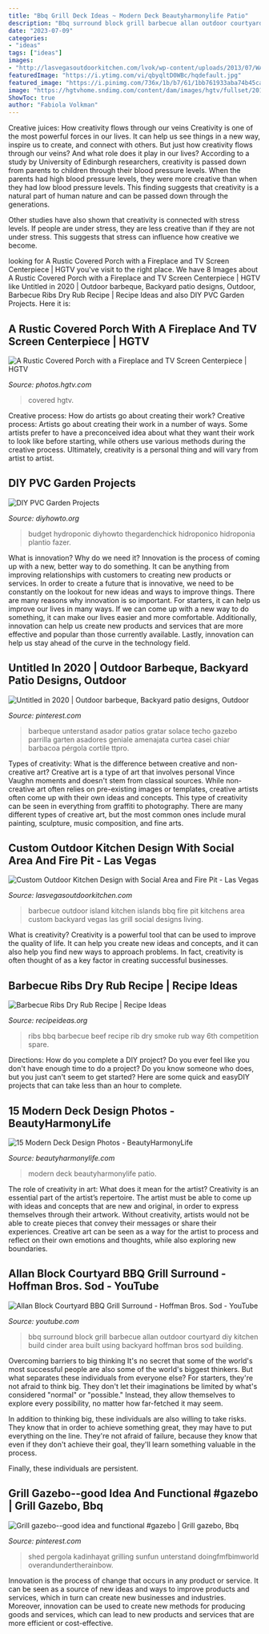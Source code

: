 ```yaml
---
title: "Bbq Grill Deck Ideas ~ Modern Deck Beautyharmonylife Patio"
description: "Bbq surround block grill barbecue allan outdoor courtyard diy kitchen build cinder area built using backyard hoffman bros sod building"
date: "2023-07-09"
categories:
- "ideas"
tags: ["ideas"]
images:
- "http://lasvegasoutdoorkitchen.com/lvok/wp-content/uploads/2013/07/WALTON-BBQ.jpg"
featuredImage: "https://i.ytimg.com/vi/qbyqltD0WBc/hqdefault.jpg"
featured_image: "https://i.pinimg.com/736x/1b/b7/61/1bb761933aba74b45ca943cf2e077372.jpg"
image: "https://hgtvhome.sndimg.com/content/dam/images/hgtv/fullset/2015/12/22/CI_StylishBuild-Ins_Decks_Porches_porch3.jpg.rend.hgtvcom.616.462.suffix/1450804731508.jpeg"
ShowToc: true
author: "Fabiola Volkman"
---
```



Creative juices: How creativity flows through our veins
Creativity is one of the most powerful forces in our lives. It can help us see things in a new way, inspire us to create, and connect with others. But just how creativity flows through our veins? And what role does it play in our lives?
According to a study by University of Edinburgh researchers, creativity is passed down from parents to children through their blood pressure levels. When the parents had high blood pressure levels, they were more creative than when they had low blood pressure levels. This finding suggests that creativity is a natural part of human nature and can be passed down through the generations.

Other studies have also shown that creativity is connected with stress levels. If people are under stress, they are less creative than if they are not under stress. This suggests that stress can influence how creative we become.

	

		
looking for A Rustic Covered Porch with a Fireplace and TV Screen Centerpiece | HGTV you've visit to the right place. We have 8 Images about A Rustic Covered Porch with a Fireplace and TV Screen Centerpiece | HGTV like Untitled in 2020 | Outdoor barbeque, Backyard patio designs, Outdoor, Barbecue Ribs Dry Rub Recipe | Recipe Ideas and also DIY PVC Garden Projects. Here it is:
		
    
## A Rustic Covered Porch With A Fireplace And TV Screen Centerpiece | HGTV

<img loading=lazy src="https://hgtvhome.sndimg.com/content/dam/images/hgtv/fullset/2015/12/22/CI_StylishBuild-Ins_Decks_Porches_porch3.jpg.rend.hgtvcom.616.462.suffix/1450804731508.jpeg" onerror="this.onerror=null;this.src='https://tse2.mm.bing.net/th?id=OIP.71wroXzLLbS5hSZ2JTsT9gHaFj&amp;pid=15.1';" alt="A Rustic Covered Porch with a Fireplace and TV Screen Centerpiece | HGTV">

_Source: photos.hgtv.com_

>covered hgtv. 

	

Creative process: How do artists go about creating their work?
Creative process: Artists go about creating their work in a number of ways. Some artists prefer to have a preconceived idea about what they want their work to look like before starting, while others use various methods during the creative process. Ultimately, creativity is a personal thing and will vary from artist to artist.

    
## DIY PVC Garden Projects

<img loading=lazy src="https://www.diyhowto.org/wp-content/uploads/DIYHowto-Low-Budget-DIY-PVC-Garden-Projects-You-Can-Do-17.jpg" onerror="this.onerror=null;this.src='https://tse3.mm.bing.net/th?id=OIP.Ms6nLj2bykIjMQCaYS6fjgHaQo&amp;pid=15.1';" alt="DIY PVC Garden Projects">

_Source: diyhowto.org_

>budget hydroponic diyhowto thegardenchick hidroponico hidroponia plantio fazer. 

	

What is innovation? Why do we need it?
Innovation is the process of coming up with a new, better way to do something. It can be anything from improving relationships with customers to creating new products or services. In order to create a future that is innovative, we need to be constantly on the lookout for new ideas and ways to improve things.
There are many reasons why innovation is so important. For starters, it can help us improve our lives in many ways. If we can come up with a new way to do something, it can make our lives easier and more comfortable. Additionally, innovation can help us create new products and services that are more effective and popular than those currently available. Lastly, innovation can help us stay ahead of the curve in the technology field.

    
## Untitled In 2020 | Outdoor Barbeque, Backyard Patio Designs, Outdoor

<img loading=lazy src="https://i.pinimg.com/736x/9d/7e/00/9d7e00ba97893d0cbf63294c23d93ae5.jpg" onerror="this.onerror=null;this.src='https://tse3.mm.bing.net/th?id=OIP.dyTFuda9M8C3o2DGBWKqgAHaJ3&amp;pid=15.1';" alt="Untitled in 2020 | Outdoor barbeque, Backyard patio designs, Outdoor">

_Source: pinterest.com_

>barbeque unterstand asador patios gratar solace techo gazebo parrilla garten asadores geniale amenajata curtea casei chiar barbacoa pérgola cortile ttpro. 

	

Types of creativity: What is the difference between creative and non-creative art?
Creative art is a type of art that involves personal Vince Vaughn moments and doesn't stem from classical sources. While non-creative art often relies on pre-existing images or templates, creative artists often come up with their own ideas and concepts. This type of creativity can be seen in everything from graffiti to photography. There are many different types of creative art, but the most common ones include mural painting, sculpture, music composition, and fine arts.

    
## Custom Outdoor Kitchen Design With Social Area And Fire Pit - Las Vegas

<img loading=lazy src="http://lasvegasoutdoorkitchen.com/lvok/wp-content/uploads/2013/07/WALTON-BBQ.jpg" onerror="this.onerror=null;this.src='https://tse1.mm.bing.net/th?id=OIP.4m4QlksfH0-YL_mhqKnk1wHaE8&amp;pid=15.1';" alt="Custom Outdoor Kitchen Design with Social Area and Fire Pit - Las Vegas">

_Source: lasvegasoutdoorkitchen.com_

>barbecue outdoor island kitchen islands bbq fire pit kitchens area custom backyard vegas las grill social designs living. 

	

What is creativity?
Creativity is a powerful tool that can be used to improve the quality of life. It can help you create new ideas and concepts, and it can also help you find new ways to approach problems. In fact, creativity is often thought of as a key factor in creating successful businesses.

    
## Barbecue Ribs Dry Rub Recipe | Recipe Ideas

<img loading=lazy src="https://www.recipeideas.org/wp-content/uploads/2017/03/Barbecue_Ribs_1488820086.jpg" onerror="this.onerror=null;this.src='https://tse3.mm.bing.net/th?id=OIP.KGP2jhhnpVawshYo5581AgHaEL&amp;pid=15.1';" alt="Barbecue Ribs Dry Rub Recipe | Recipe Ideas">

_Source: recipeideas.org_

>ribs bbq barbecue beef recipe rib dry smoke rub way 6th competition spare. 

	

Directions: How do you complete a DIY project?
Do you ever feel like you don't have enough time to do a project? Do you know someone who does, but you just can't seem to get started? Here are some quick and easyDIY projects that can take less than an hour to complete.

    
## 15 Modern Deck Design Photos - BeautyHarmonyLife

<img loading=lazy src="https://beautyharmonylife.com/wp-content/uploads/2014/03/542379_0_9-8115-modern-patio.jpg" onerror="this.onerror=null;this.src='https://tse2.mm.bing.net/th?id=OIP.K3AKedoHS6UQcq07-3c_CQHaE5&amp;pid=15.1';" alt="15 Modern Deck Design Photos - BeautyHarmonyLife">

_Source: beautyharmonylife.com_

>modern deck beautyharmonylife patio. 

	

The role of creativity in art: What does it mean for the artist?
Creativity is an essential part of the artist’s repertoire. The artist must be able to come up with ideas and concepts that are new and original, in order to express themselves through their artwork. Without creativity, artists would not be able to create pieces that convey their messages or share their experiences. Creative art can be seen as a way for the artist to process and reflect on their own emotions and thoughts, while also exploring new boundaries.

    
## Allan Block Courtyard BBQ Grill Surround - Hoffman Bros. Sod - YouTube

<img loading=lazy src="https://i.ytimg.com/vi/qbyqltD0WBc/hqdefault.jpg" onerror="this.onerror=null;this.src='https://tse2.mm.bing.net/th?id=OIP.n0DpVkC0lRqVnbVlBoRFYgHaFj&amp;pid=15.1';" alt="Allan Block Courtyard BBQ Grill Surround - Hoffman Bros. Sod - YouTube">

_Source: youtube.com_

>bbq surround block grill barbecue allan outdoor courtyard diy kitchen build cinder area built using backyard hoffman bros sod building. 

	

Overcoming barriers to big thinking
It's no secret that some of the world's most successful people are also some of the world's biggest thinkers. But what separates these individuals from everyone else?
For starters, they're not afraid to think big. They don't let their imaginations be limited by what's considered "normal" or "possible." Instead, they allow themselves to explore every possibility, no matter how far-fetched it may seem.

In addition to thinking big, these individuals are also willing to take risks. They know that in order to achieve something great, they may have to put everything on the line. They're not afraid of failure, because they know that even if they don't achieve their goal, they'll learn something valuable in the process.

 Finally, these individuals are persistent.

    
## Grill Gazebo--good Idea And Functional #gazebo | Grill Gazebo, Bbq

<img loading=lazy src="https://i.pinimg.com/736x/1b/b7/61/1bb761933aba74b45ca943cf2e077372.jpg" onerror="this.onerror=null;this.src='https://tse4.mm.bing.net/th?id=OIP.j5FdQ-4NKpAmUcgbDoIJHwAAAA&amp;pid=15.1';" alt="Grill gazebo--good idea and functional #gazebo | Grill gazebo, Bbq">

_Source: pinterest.com_

>shed pergola kadinhayat grilling sunfun unterstand doingfmfbimworld overandundertherainbow. 

	

Innovation is the process of change that occurs in any product or service. It can be seen as a source of new ideas and ways to improve products and services, which in turn can create new businesses and industries. Moreover, innovation can be used to create new methods for producing goods and services, which can lead to new products and services that are more efficient or cost-effective.

